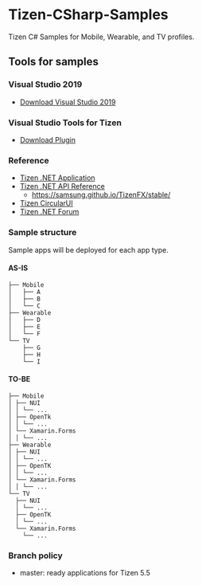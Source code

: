 # Tizen-CSharp-Samples
Tizen C# Samples for Mobile, Wearable, and TV profiles.

## Tools for samples

### Visual Studio 2019
* [Download Visual Studio 2019](https://www.visualstudio.com/downloads/)

### Visual Studio Tools for Tizen
* [Download Plugin](https://docs.tizen.org/application/vstools/install)

### Reference
* [Tizen .NET Application](https://docs.tizen.org/application/dotnet/index)
* [Tizen .NET API Reference](https://docs.tizen.org/application/dotnet/api/overview)
  - https://samsung.github.io/TizenFX/stable/
* [Tizen CircularUI](https://samsung.github.io/Tizen.CircularUI)
* [Tizen .NET Forum](https://developer.tizen.org/forums/tizen-.net/active)

### Sample structure

Sample apps will be deployed for each app type.

#### AS-IS
```
├── Mobile
│   ├── A
│   ├── B
│   └── C
├── Wearable
│   ├── D
│   ├── E
│   └── F
└── TV
    ├── G
    ├── H
    └── I
```

#### TO-BE
```
├── Mobile
│ ├── NUI
│ │ └── ...
│ ├── OpenTk
│ │ └── ...
│ └── Xamarin.Forms
│ │ └── ...
├── Wearable
│ ├── NUI
│ │ └── ...
│ ├── OpenTK
│ │ └── ...
│ └── Xamarin.Forms
│ │ └── ...
└── TV
  ├── NUI
  │ └── ...
  ├── OpenTK
  │ └── ...
  └── Xamarin.Forms
    └── ...
```

### Branch policy
* master: ready applications for Tizen 5.5
